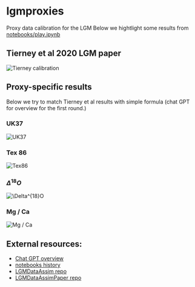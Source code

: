 # lgmproxies
Proxy data calibration for the LGM
Below we hightlight some results from [notebooks/play.ipynb](notebooks/play.ipynb)

## Tierney et al 2020 LGM paper

![Tierney calibration](images/tierney_calibration.png)


## Proxy-specific results

Below we try to match Tierney et al results with simple formula (chat GPT for overview for the first round.)

### UK37
![UK37](images/uk37_calibration.png)

### Tex 86
![Tex86](images/tex86_calibration.png)

### $\Delta^{18}O$
![$\Delta^{18}O$](images/delo_calibration.png)

### Mg / Ca
![Mg / Ca](images/mg_calibration.png)

## External resources:

- [Chat GPT overview](https://chatgpt.com/share/682f9b2c-ab58-8008-9a48-dbffbbdbf2e9)
- [notebooks history](http://134.1.7.52/albedo/lgmproxies/html)
- [LGMDataAssim repo](https://github.com/awi-esc/LGMDataAssim)
- [LGMDataAssimPaper repo](https://github.com/awi-esc/LGMDataAssimPaper)